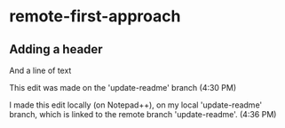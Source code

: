 # remote-first-approach

## Adding a header
And a line of text

This edit was made on the 'update-readme' branch (4:30 PM)

I made this edit locally (on Notepad++), on my local 'update-readme' branch, which is linked to the remote branch 'update-readme'. (4:36 PM)